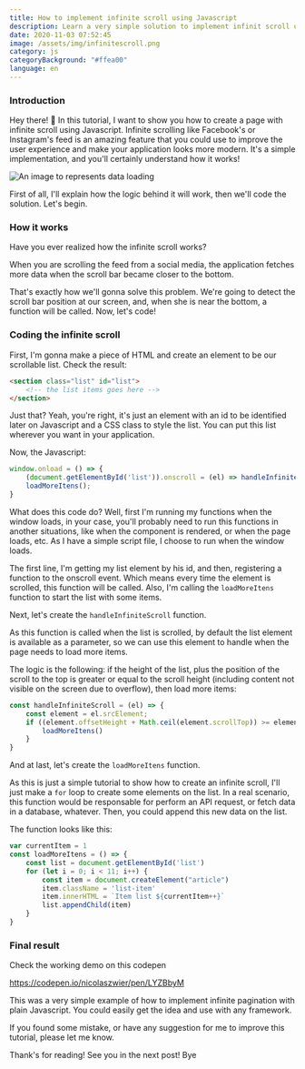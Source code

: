 ```yaml
---
title: How to implement infinite scroll using Javascript
description: Learn a very simple solution to implement infinit scroll using plain Javascript
date: 2020-11-03 07:52:45
image: /assets/img/infinitescroll.png
category: js
categoryBackground: "#ffea00"
language: en
---
```

### Introduction

Hey there! 👋 In this tutorial, I want to show you how to create a page with infinite scroll using Javascript. Infinite scrolling like Facebook's or Instagram's feed is an amazing feature that you could use to improve the user experience and make your application looks more modern.
It's a simple implementation, and you'll certainly understand how it works! 

![An image to represents data loading](/assets/img/loading-data.png)

First of all, I'll explain how the logic behind it will work, then we'll code the solution. Let's begin.

### How it works

Have you ever realized how the infinite scroll works? 

When you are scrolling the feed from a social media, the application fetches more data when the scroll bar became closer to the bottom.

That's exactly how we'll gonna solve this problem. We're going to detect the scroll bar position at our screen, and, when she is near the bottom, a function will be called. Now, let's code!

### Coding the infinite scroll

First, I'm gonna make a piece of HTML and create an element to be our scrollable list. Check the result: 

```HTML
<section class="list" id="list">
    <!-- the list items goes here -->
</section>
```

Just that? Yeah, you're right, it's just an element with an id to be identified later on Javascript and a CSS class to style the list. You can put this list wherever you want in your application.

Now, the Javascript:

```Javascript
window.onload = () => {
    (document.getElementById('list')).onscroll = (el) => handleInfiniteScroll(el)
    loadMoreItens();
}
```

What does this code do? Well, first I'm running my functions when the window loads, in your case, you'll probably need to run this functions in another situations, like when the component is rendered, or when the page loads, etc. As I have a simple script file, I choose to run when the window loads. 

The first line, I'm getting my list element by his id, and then, registering a function to the onscroll event. Which means every time the element is scrolled, this function will be called. Also, I'm calling the `loadMoreItens` function to start the list with some items.

Next, let's create the `handleInfiniteScroll` function.

As this function is called when the list is scrolled, by default the list element is available as a parameter, so we can use this element to handle when the page needs to load more items. 

The logic is the following: if the height of the list, plus the position of the scroll to the top is greater or equal to the scroll height (including content not visible on the screen due to overflow), then load more items: 

```Javascript
const handleInfiniteScroll = (el) => {
    const element = el.srcElement;
    if ((element.offsetHeight + Math.ceil(element.scrollTop)) >= element.scrollHeight) {
        loadMoreItens()
    }
}
```

And at last, let's create the `loadMoreItens` function. 

As this is just a simple tutorial to show how to create an infinite scroll, I'll just make a `for` loop to create some elements on the list. In a real scenario, this function would be responsable for perform an API request, or fetch data in a database, whatever. Then, you could append this new data on the list. 

The function looks like this:

```Javascript
var currentItem = 1
const loadMoreItens = () => {
    const list = document.getElementById('list')
    for (let i = 0; i < 11; i++) {
        const item = document.createElement("article")
        item.className = 'list-item'
        item.innerHTML = `Item list ${currentItem++}`
        list.appendChild(item)
    }
}
```

### Final result

Check the working demo on this codepen

https://codepen.io/nicolaszwier/pen/LYZBbyM

This was a very simple example of how to implement infinite pagination with plain Javascript. You could easily get the idea and use with any framework.

If you found some mistake, or have any suggestion for me to improve this tutorial, please let me know. 

Thank's for reading! See you in the next post! Bye